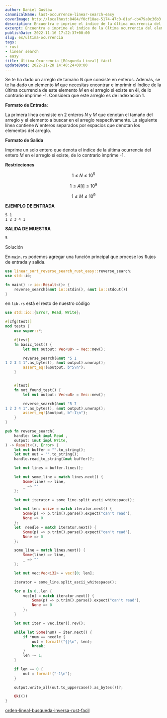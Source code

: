 ```yaml
---
author: Daniel Gustaw
canonicalName: last-occurrence-linear-search-easy
coverImage: http://localhost:8484/f0cf18ae-5174-47c0-81af-cb479a0c36b3.avif
description: Encuentra e imprime el índice de la última ocurrencia del elemento en el array.
excerpt: Encuentra e imprime el índice de la última ocurrencia del elemento en el array.
publishDate: 2022-11-16 17:22:37+00:00
slug: es/ultima-ocurrencia
tags:
- rust
- linear search
- easy
title: Última Ocurrencia [Búsqueda Lineal] fácil
updateDate: 2022-11-28 14:40:24+00:00
---
```


Se te ha dado un arreglo de tamaño *N* que consiste en enteros. Además, se te ha dado un elemento *M* que necesitas encontrar e imprimir el índice de la última ocurrencia de este elemento *M* en el arreglo si existe en él, de lo contrario imprime -1. Considera que este arreglo es de indexación 1.

**Formato de Entrada**:

La primera línea consiste en 2 enteros *N* y *M* que denotan el tamaño del arreglo y el elemento a buscar en el arreglo respectivamente. La siguiente línea contiene *N* enteros separados por espacios que denotan los elementos del arreglo.

**Formato de Salida**

Imprime un solo entero que denota el índice de la última ocurrencia del entero *M* en el arreglo si existe, de lo contrario imprime -1.

**Restricciones**

$$
1 \le N \le 10^5
$$

$$
1 \le A[i] \le 10^9
$$

$$
1 \le M \le 10^9
$$


**EJEMPLO DE ENTRADA**

```
5 1
1 2 3 4 1
```

**SALIDA DE MUESTRA**

```
5
```

Solución

En `main.rs` podemos agregar una función principal que procese los flujos de entrada y salida.

```rust
use linear_sort_reverse_search_rust_easy::reverse_search;
use std::io;

fn main() -> io::Result<()> {
    reverse_search(&mut io::stdin(), &mut io::stdout())
}
```

en `lib.rs` está el resto de nuestro código

```rust
use std::io::{Error, Read, Write};

#[cfg(test)]
mod tests {
    use super::*;

    #[test]
    fn basic_test() {
        let mut output: Vec<u8> = Vec::new();

        reverse_search(&mut "5 1
1 2 3 4 1".as_bytes(), &mut output).unwrap();
        assert_eq!(&output, b"5\n");
    }


    #[test]
    fn not_found_test() {
        let mut output: Vec<u8> = Vec::new();

        reverse_search(&mut "5 7
1 2 3 4 1".as_bytes(), &mut output).unwrap();
        assert_eq!(&output, b"-1\n");
    }
}

pub fn reverse_search(
    handle: &mut impl Read ,
    output: &mut impl Write,
) -> Result<(), Error> {
    let mut buffer = "".to_string();
    let mut out = "".to_string();
    handle.read_to_string(&mut buffer)?;

    let mut lines = buffer.lines();

    let mut some_line = match lines.next() {
        Some(line) => line,
        _ => ""
    };

    let mut iterator = some_line.split_ascii_whitespace();

    let mut len: usize = match iterator.next() {
        Some(p) => p.trim().parse().expect("can't read"),
        None => 0
    };
    let  needle = match iterator.next() {
        Some(p) => p.trim().parse().expect("can't read"),
        None => 0
    };

    some_line = match lines.next() {
        Some(line) => line,
        _ => ""
    };

    let mut vec:Vec<i32> = vec![0; len];

    iterator = some_line.split_ascii_whitespace();

    for n in 0..len {
        vec[n] = match iterator.next() {
            Some(p) => p.trim().parse().expect("can't read"),
            None => 0
        };
    }

    let mut iter = vec.iter().rev();

    while let Some(num) = iter.next() {
        if *num == needle {
            out = format!("{}\n", len);
            break;
        }
        len -= 1;
    }

    if len == 0 {
        out = format!("-1\n");
    }

    output.write_all(out.to_uppercase().as_bytes())?;

    Ok(())
}
```

[orden-lineal-busqueda-inversa-rust-facil](https://github.com/gustawdaniel/linear-sort-reverse-search-rust-easy)
